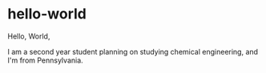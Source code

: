 # hello-world

Hello, World,

I am a second year student planning on studying chemical engineering, and I'm from Pennsylvania. 

